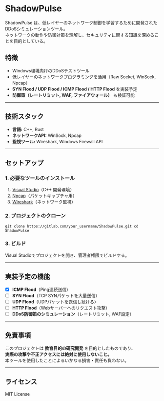 # ShadowPulse

ShadowPulse は、低レイヤーのネットワーク制御を学習するために開発されたDDoSシミュレーションツール。  
ネットワークの動作や防御対策を理解し、セキュリティに関する知識を深めることを目的としている。

## 特徴
- Windows環境向けのDDoSテストツール
- 低レイヤーのネットワークプログラミングを活用（Raw Socket, WinSock, Npcap）
- **SYN Flood / UDP Flood / ICMP Flood / HTTP Flood** を実装予定
- **防御策（レートリミット, WAF, ファイアウォール）** も検証可能

---

## 技術スタック
- **言語:** C++, Rust
- **ネットワークAPI:** WinSock, Npcap
- **監視ツール:** Wireshark, Windows Firewall API

---

## セットアップ
### 1. 必要なツールのインストール
1. [Visual Studio](https://visualstudio.microsoft.com/)（C++ 開発環境）
2. [Npcap](https://nmap.org/npcap/)（パケットキャプチャ用）
3. [Wireshark](https://www.wireshark.org/)（ネットワーク監視）

### 2. プロジェクトのクローン
```
git clone https://gitlab.com/your_username/ShadowPulse.git cd ShadowPulse
```

### 3. ビルド
Visual Studioでプロジェクトを開き、管理者権限でビルドする。

---

## 実装予定の機能
- [x] **ICMP Flood**（Ping連続送信）
- [ ] **SYN Flood**（TCP SYNパケットを大量送信）
- [ ] **UDP Flood**（UDPパケットを送信し続ける）
- [ ] **HTTP Flood**（Webサーバーへのリクエスト攻撃）
- [ ] **DDoS防御策のシミュレーション**（レートリミット, WAF設定）

---

## 免責事項
このプロジェクトは **教育目的の研究開発** を目的としたものであり、  
**実際の攻撃や不正アクセスには絶対に使用しないこと。**  
本ツールを使用したことによるいかなる損害・責任も負わない。

---

## ライセンス
MIT License

